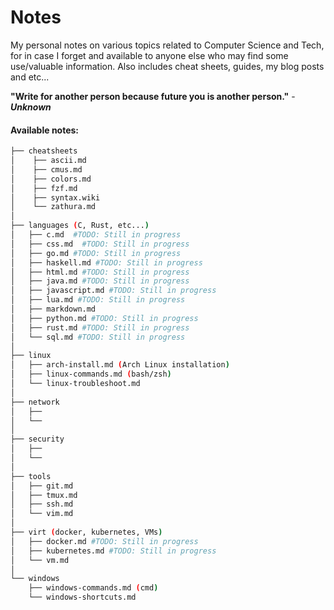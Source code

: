 # Notes
My personal notes on various topics related to Computer Science and Tech, for in case I forget and available to anyone else who may find some use/valuable information. Also includes cheat sheets, guides, my blog posts and etc...

**"Write for another person because future you is another person."** - ***Unknown***

#### Available notes:
```bash
├── cheatsheets
│    ├── ascii.md
│    ├── cmus.md
│    ├── colors.md
│    ├── fzf.md
│    ├── syntax.wiki
│    └── zathura.md
│
├── languages (C, Rust, etc...)
│   ├── c.md  #TODO: Still in progress
│   ├── css.md  #TODO: Still in progress
│   ├── go.md #TODO: Still in progress
│   ├── haskell.md #TODO: Still in progress
│   ├── html.md #TODO: Still in progress
│   ├── java.md #TODO: Still in progress
│   ├── javascript.md #TODO: Still in progress
│   ├── lua.md #TODO: Still in progress
│   ├── markdown.md
│   ├── python.md #TODO: Still in progress
│   ├── rust.md #TODO: Still in progress
│   └── sql.md #TODO: Still in progress
│
├── linux
│   ├── arch-install.md (Arch Linux installation)
│   ├── linux-commands.md (bash/zsh)
│   └── linux-troubleshoot.md
│
├── network
│   ├── 
│   └── 
│
├── security
│   ├── 
│   └── 
│
├── tools
│   ├── git.md
│   ├── tmux.md
│   ├── ssh.md
│   └── vim.md
│
├── virt (docker, kubernetes, VMs)
│   ├── docker.md #TODO: Still in progress
│   ├── kubernetes.md #TODO: Still in progress
│   └── vm.md
│
└── windows
    ├── windows-commands.md (cmd)
    └── windows-shortcuts.md
```

